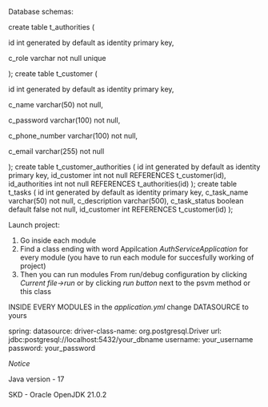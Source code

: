 Database schemas: 

create table t_authorities (

  id int generated by default as identity primary key,
  
  c_role varchar not null unique
  
);
create table t_customer (

  id int generated by default as identity primary key,
  
  c_name varchar(50) not null, 
  
  c_password varchar(100) not null,
  
  c_phone_number varchar(100) not null,
  
  c_email varchar(255) not null

);
create table t_customer_authorities (
  id int generated by default as identity primary key,
  id_customer int not null REFERENCES t_customer(id),
  id_authorities int not null REFERENCES t_authorities(id)
);
create table t_tasks (
  id int generated by default as identity primary key,
  c_task_name varchar(50) not null, 
  c_description varchar(500),
  c_task_status boolean default false not null,
  id_customer int REFERENCES t_customer(id)
);


Launch project: 
1. Go inside each module
2. Find a class ending with word Appilcation *AuthServiceApplication* for every module (you have to run each module for succesfully working of project)
3. Then you can run modules From run/debug configuration by clicking *Current file->run* or by clicking *run button* next to the psvm method or this class

INSIDE EVERY MODULES in the *application.yml* change DATASOURCE to yours

spring:
  datasource:
    driver-class-name: org.postgresql.Driver
    url: jdbc:postgresql://localhost:5432/your_dbname
    username: your_username
    password: your_password


*Notice* 

Java version - 17

SKD - Oracle OpenJDK 21.0.2



